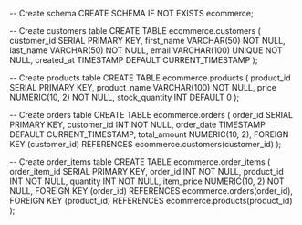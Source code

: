 -- Create schema
CREATE SCHEMA IF NOT EXISTS ecommerce;

-- Create customers table
CREATE TABLE ecommerce.customers (
    customer_id SERIAL PRIMARY KEY,
    first_name VARCHAR(50) NOT NULL,
    last_name VARCHAR(50) NOT NULL,
    email VARCHAR(100) UNIQUE NOT NULL,
    created_at TIMESTAMP DEFAULT CURRENT_TIMESTAMP
);

-- Create products table
CREATE TABLE ecommerce.products (
    product_id SERIAL PRIMARY KEY,
    product_name VARCHAR(100) NOT NULL,
    price NUMERIC(10, 2) NOT NULL,
    stock_quantity INT DEFAULT 0
);

-- Create orders table
CREATE TABLE ecommerce.orders (
    order_id SERIAL PRIMARY KEY,
    customer_id INT NOT NULL,
    order_date TIMESTAMP DEFAULT CURRENT_TIMESTAMP,
    total_amount NUMERIC(10, 2),
    FOREIGN KEY (customer_id) REFERENCES ecommerce.customers(customer_id)
);

-- Create order_items table
CREATE TABLE ecommerce.order_items (
    order_item_id SERIAL PRIMARY KEY,
    order_id INT NOT NULL,
    product_id INT NOT NULL,
    quantity INT NOT NULL,
    item_price NUMERIC(10, 2) NOT NULL,
    FOREIGN KEY (order_id) REFERENCES ecommerce.orders(order_id),
    FOREIGN KEY (product_id) REFERENCES ecommerce.products(product_id)
);
